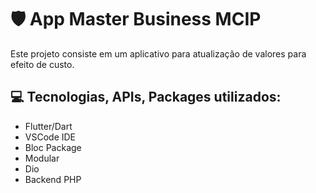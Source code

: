 # :shield: App Master Business MCIP

Este projeto consiste em um aplicativo para atualização de valores para efeito de custo.

## :computer: Tecnologias, APIs, Packages utilizados:
  
  * Flutter/Dart
  * VSCode IDE
  * Bloc Package
  * Modular
  * Dio
  * Backend PHP

